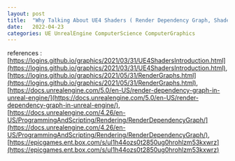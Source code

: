 ```yaml
---
layout: post
title:  "Why Talking About UE4 Shaders ( Render Dependency Graph, Shader Objects )"
date:   2022-04-23
categories: UE UnrealEngine ComputerScience ComputerGraphics
---
```


references : [https://logins.github.io/graphics/2021/03/31/UE4ShadersIntroduction.html](https://logins.github.io/graphics/2021/03/31/UE4ShadersIntroduction.html), [https://logins.github.io/graphics/2021/05/31/RenderGraphs.html](https://logins.github.io/graphics/2021/05/31/RenderGraphs.html), [https://docs.unrealengine.com/5.0/en-US/render-dependency-graph-in-unreal-engine/](https://docs.unrealengine.com/5.0/en-US/render-dependency-graph-in-unreal-engine/), [https://docs.unrealengine.com/4.26/en-US/ProgrammingAndScripting/Rendering/RenderDependencyGraph/](https://docs.unrealengine.com/4.26/en-US/ProgrammingAndScripting/Rendering/RenderDependencyGraph/), [https://epicgames.ent.box.com/s/ul1h44ozs0t2850ug0hrohlzm53kxwrz](https://epicgames.ent.box.com/s/ul1h44ozs0t2850ug0hrohlzm53kxwrz)                        